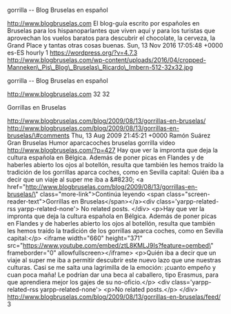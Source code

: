 gorrilla -- Blog Bruselas en español

http://www.blogbruselas.com El blog-guía escrito por españoles en
Bruselas para los hispanoparlantes que viven aquí y para los turistas
que aprovechan los vuelos baratos para descubrir el chocolate, la
cerveza, la Grand Place y tantas otras cosas buenas. Sun, 13 Nov 2016
17:05:48 +0000 es-ES hourly 1 https://wordpress.org/?v=4.7.3
http://www.blogbruselas.com/wp-content/uploads/2016/04/cropped-Manneken\_Pis\_Blog\_Bruselas\_Ricardo\_Imbern-512-32x32.jpg

gorrilla -- Blog Bruselas en español

http://www.blogbruselas.com 32 32

Gorrillas en Bruselas

http://www.blogbruselas.com/blog/2009/08/13/gorrillas-en-bruselas/
http://www.blogbruselas.com/blog/2009/08/13/gorrillas-en-bruselas/\#comments
Thu, 13 Aug 2009 21:45:21 +0000 Ramón Suárez Gran Bruselas Humor
aparcacoches bruselas gorrilla video http://www.blogbruselas.com/?p=427
Hay que ver la impronta que deja la cultura española en Bélgica. Además
de poner picas en Flandes y de haberles abierto los ojos al botellón,
resulta que también les hemos traído la tradición de los gorrillas
aparca coches, como en Sevilla capital: Quién iba a decir que un viaje
al super me iba a &\#8230; \<a
href=\"http://www.blogbruselas.com/blog/2009/08/13/gorrillas-en-bruselas/\"
class=\"more-link\"\>Continúa leyendo \<span
class=\"screen-reader-text\"\>Gorrillas en Bruselas\</span\>\</a\>\<div
class=\'yarpp-related-rss yarpp-related-none\'\> No related posts.
\</div\> \<p\>Hay que ver la impronta que deja la cultura española en
Bélgica. Además de poner picas en Flandes y de haberles abierto los ojos
al botellón, resulta que también les hemos traído la tradición de los
gorrillas aparca coches, como en Sevilla capital:\</p\> \<iframe
width=\"660\" height=\"371\"
src=\"https://www.youtube.com/embed/ztL8KMLJ9Is?feature=oembed\"
frameborder=\"0\" allowfullscreen\>\</iframe\> \<p\>Quién iba a decir
que un viaje al super me iba a permitir descubrir este nuevo lazo que
une nuestras culturas. Casi se me salta una lagrimilla de la emoción:
¡cuanto empeño y cuan poca maña! Le podrían dar una beca al caballero,
tipo Erasmus, para que aprendiera mejor los gajes de su no-oficio.\</p\>
\<div class=\'yarpp-related-rss yarpp-related-none\'\> \<p\>No related
posts.\</p\> \</div\>
http://www.blogbruselas.com/blog/2009/08/13/gorrillas-en-bruselas/feed/
3
